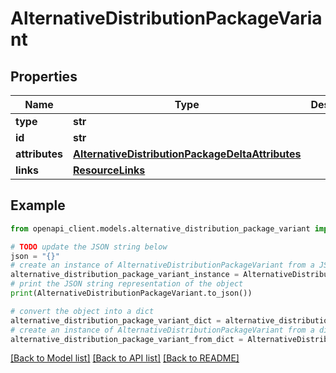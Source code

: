 # AlternativeDistributionPackageVariant


## Properties

Name | Type | Description | Notes
------------ | ------------- | ------------- | -------------
**type** | **str** |  | 
**id** | **str** |  | 
**attributes** | [**AlternativeDistributionPackageDeltaAttributes**](AlternativeDistributionPackageDeltaAttributes.md) |  | [optional] 
**links** | [**ResourceLinks**](ResourceLinks.md) |  | [optional] 

## Example

```python
from openapi_client.models.alternative_distribution_package_variant import AlternativeDistributionPackageVariant

# TODO update the JSON string below
json = "{}"
# create an instance of AlternativeDistributionPackageVariant from a JSON string
alternative_distribution_package_variant_instance = AlternativeDistributionPackageVariant.from_json(json)
# print the JSON string representation of the object
print(AlternativeDistributionPackageVariant.to_json())

# convert the object into a dict
alternative_distribution_package_variant_dict = alternative_distribution_package_variant_instance.to_dict()
# create an instance of AlternativeDistributionPackageVariant from a dict
alternative_distribution_package_variant_from_dict = AlternativeDistributionPackageVariant.from_dict(alternative_distribution_package_variant_dict)
```
[[Back to Model list]](../README.md#documentation-for-models) [[Back to API list]](../README.md#documentation-for-api-endpoints) [[Back to README]](../README.md)


